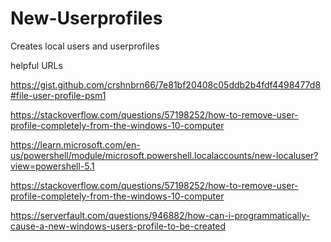 # New-Userprofiles
Creates local users and userprofiles 


helpful URLs

https://gist.github.com/crshnbrn66/7e81bf20408c05ddb2b4fdf4498477d8#file-user-profile-psm1

https://stackoverflow.com/questions/57198252/how-to-remove-user-profile-completely-from-the-windows-10-computer

https://learn.microsoft.com/en-us/powershell/module/microsoft.powershell.localaccounts/new-localuser?view=powershell-5.1

https://stackoverflow.com/questions/57198252/how-to-remove-user-profile-completely-from-the-windows-10-computer

https://serverfault.com/questions/946882/how-can-i-programmatically-cause-a-new-windows-users-profile-to-be-created

